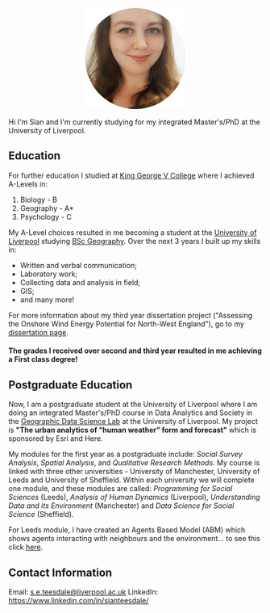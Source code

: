 <p align="center">
  <img width="200" height="200" src="Photo_of_me.jpg">
</p>

Hi I'm Sian and I'm currently studying for my integrated Master's/PhD at the University of Liverpool.

## Education

For further education I studied at [King George V College](https://www.kgv.ac.uk/) where I achieved A-Levels in:
1. Biology - B
2. Geography - A*
3. Psychology - C

My A-Level choices resulted in me becoming a student at the [University of Liverpool](https://www.liverpool.ac.uk/) studying [BSc Geography](https://www.liverpool.ac.uk/study/undergraduate/courses/geography-bsc-hons/overview/). Over the next 3 years I built up my skills in:
- Written and verbal communication;
- Laboratory work;
- Collecting data and analysis in field;
- GIS;
- and many more!

For more information about my third year dissertation project ("Assessing the Onshore Wind Energy Potential for North-West England"), go to my [dissertation page](dissertation.md).

#### The grades I received over second and third year resulted in me achieving a **First** class degree!

## Postgraduate Education

Now, I am a postgraduate student at the University of Liverpool where I am doing an integrated Master's/PhD course in Data Analytics and Society in the [Geographic Data Science Lab](https://www.liverpool.ac.uk/geographic-data-science/) at the University of Liverpool. My project is **"The urban analytics of “human weather” form and forecast"** which is sponsored by Esri and Here.

My modules for the first year as a postgraduate include: *Social Survey Analysis*, *Spatial Analysis*, and *Qualitative Research Methods*. My course is linked with three other universities - University of Manchester, University of Leeds and University of Sheffield. Within each university we will complete one module, and these modules are called: *Programming for Social Sciences* (Leeds), *Analysis of Human Dynamics* (Liverpool), *Understanding Data and its Environment* (Manchester) and *Data Science for Social Science* (Sheffield).

For Leeds module, I have created an Agents Based Model (ABM) which shows agents interacting with neighbours and the environment... to see this click [here](agents.md).

## Contact Information

Email: s.e.teesdale@liverpool.ac.uk
LinkedIn: https://www.linkedin.com/in/sianteesdale/
